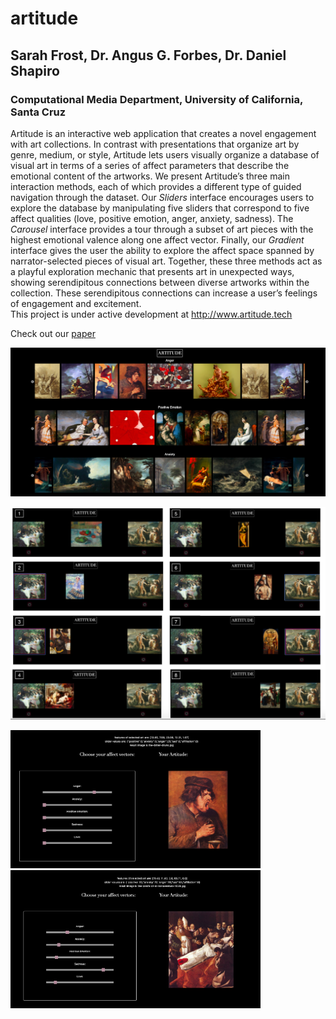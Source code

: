 # artitude

## Sarah Frost, Dr. Angus G. Forbes, Dr. Daniel Shapiro

### Computational Media Department, University of California, Santa Cruz


Artitude is an interactive web application that creates a novel engagement with art collections. In contrast with presentations that organize art by genre, medium, or style, Artitude lets users visually organize a database of visual art in terms of a series of affect parameters that describe the emotional content of the artworks. We present Artitude’s three main interaction methods, each of which provides a different type of guided navigation through the dataset. Our *Sliders* interface encourages users to explore the database by manipulating five sliders that correspond to five affect qualities (love, positive emotion, anger, anxiety, sadness). The *Carousel* interface provides a tour through a subset of art pieces with the highest emotional valence along one affect vector. Finally, our *Gradient* interface gives the user the ability to explore the affect space spanned by narrator-selected pieces of visual art. Together, these three methods act as a playful exploration mechanic that presents art in unexpected ways, showing serendipitous connections between diverse artworks within the collection. These serendipitous connections can increase a user’s feelings of engagement and excitement.
<br>
This project is under active development at <http://www.artitude.tech>


Check out our [paper](https://github.com/sarahmfrost/artitude/blob/master/Frost_Artitude_2020.pdf)


![carousel_image](/README_IMAGES/Teaser.png)


![gradient_image](/README_IMAGES/gradient.png)


<img src="/README_IMAGES/sliders_anger.png" alt="sliders_anger" width="400"/>
<img src="/README_IMAGES/sliders_sadness.png" alt="sliders_sadness" width="400"/>